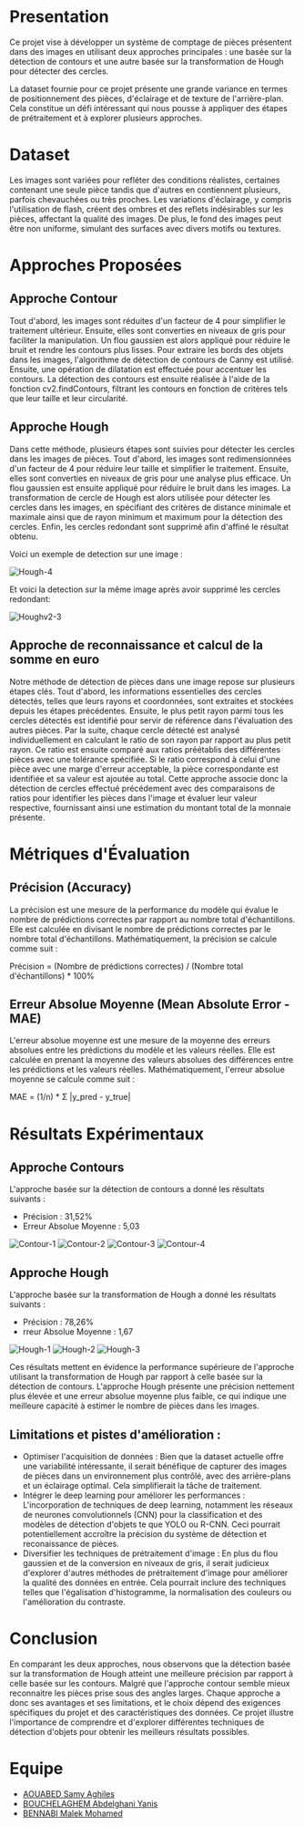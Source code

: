 # Presentation
Ce projet vise à développer un système de comptage de pièces présentent dans des images en utilisant deux approches principales : une basée sur la détection de contours et une autre basée sur la transformation de Hough pour détecter des cercles.

La dataset fournie pour ce projet présente une grande variance en termes de positionnement des pièces, d'éclairage et de texture de l'arrière-plan. Cela constitue un défi intéressant qui nous pousse à appliquer des étapes de prétraitement et à explorer plusieurs approches.

# Dataset


Les images sont variées pour refléter des conditions réalistes, certaines contenant une seule pièce tandis que d'autres en contiennent plusieurs, parfois chevauchées ou très proches. Les variations d'éclairage, y compris l'utilisation de flash, créent des ombres et des reflets indésirables sur les pièces, affectant la qualité des images. De plus, le fond des images peut être non uniforme, simulant des surfaces avec divers motifs ou textures. 

# Approches Proposées

## Approche Contour

Tout d'abord, les images sont réduites d'un facteur de 4 pour simplifier le traitement ultérieur. Ensuite, elles sont converties en niveaux de gris pour faciliter la manipulation. Un flou gaussien est alors appliqué pour réduire le bruit et rendre les contours plus lisses. Pour extraire les bords des objets dans les images, l'algorithme de détection de contours de Canny est utilisé. Ensuite, une opération de dilatation est effectuée pour accentuer les contours. La détection des contours est ensuite réalisée à l'aide de la fonction cv2.findContours, filtrant les contours en fonction de critères tels que leur taille et leur circularité.

## Approche Hough


Dans cette méthode, plusieurs étapes sont suivies pour détecter les cercles dans les images de pièces. Tout d'abord, les images sont redimensionnées d'un facteur de 4 pour réduire leur taille et simplifier le traitement. Ensuite, elles sont converties en niveaux de gris pour une analyse plus efficace. Un flou gaussien est ensuite appliqué pour réduire le bruit dans les images. La transformation de cercle de Hough est alors utilisée pour détecter les cercles dans les images, en spécifiant des critères de distance minimale et maximale ainsi que de rayon minimum et maximum pour la détection des cercles. Enfin, les cercles redondant sont supprimé afin d'affiné le résultat obtenu.

Voici un exemple de detection sur une image :

![Hough-4](readme_pictures/hough-4.png)

Et voici la detection sur la même image après avoir supprimé les cercles redondant:


![Houghv2-3](readme_pictures/Houghv2-3.png)

## Approche de reconnaissance et calcul de la somme en euro

Notre méthode de détection de pièces dans une image repose sur plusieurs étapes clés. Tout d'abord, les informations essentielles des cercles détectés, telles que leurs rayons et coordonnées, sont extraites et stockées depuis les étapes précédentes. Ensuite, le plus petit rayon parmi tous les cercles détectés est identifié pour servir de référence dans l'évaluation des autres pièces. Par la suite, chaque cercle détecté est analysé individuellement en calculant le ratio de son rayon par rapport au plus petit rayon. Ce ratio est ensuite comparé aux ratios préétablis des différentes pièces avec une tolérance spécifiée. Si le ratio correspond à celui d'une pièce avec une marge d'erreur acceptable, la pièce correspondante est identifiée et sa valeur est ajoutée au total. Cette approche associe donc la détection de cercles effectué précédement avec des comparaisons de ratios pour identifier les pièces dans l'image et évaluer leur valeur respective, fournissant ainsi une estimation du montant total de la monnaie présente.

# Métriques d'Évaluation

## Précision (Accuracy)
La précision est une mesure de la performance du modèle qui évalue le nombre de prédictions correctes par rapport au nombre total d'échantillons. Elle est calculée en divisant le nombre de prédictions correctes par le nombre total d'échantillons. Mathématiquement, la précision se calcule comme suit :  

Précision = (Nombre de prédictions correctes) / (Nombre total d'échantillons) * 100%

## Erreur Absolue Moyenne (Mean Absolute Error - MAE)
L'erreur absolue moyenne est une mesure de la moyenne des erreurs absolues entre les prédictions du modèle et les valeurs réelles. Elle est calculée en prenant la moyenne des valeurs absolues des différences entre les prédictions et les valeurs réelles. Mathématiquement, l'erreur absolue moyenne se calcule comme suit :  

MAE = (1/n) * Σ |y_pred - y_true|

# Résultats Expérimentaux

## Approche Contours
L'approche basée sur la détection de contours a donné les résultats suivants :

- Précision : 31,52%  
- Erreur Absolue Moyenne : 5,03  

![Contour-1](readme_pictures/contour-1.png)
![Contour-2](readme_pictures/contour-2.png)
![Contour-3](readme_pictures/contour-3.png)
![Contour-4](readme_pictures/contour-4.png)

## Approche Hough
L'approche basée sur la transformation de Hough a donné les résultats suivants :

- Précision : 78,26%  
- rreur Absolue Moyenne : 1,67  

![Hough-1](readme_pictures/hough-1.png)
![Hough-2](readme_pictures/hough-2.png)
![Hough-3](readme_pictures/hough-3.png)



Ces résultats mettent en évidence la performance supérieure de l'approche utilisant la transformation de Hough par rapport à celle basée sur la détection de contours. L'approche Hough présente une précision nettement plus élevée et une erreur absolue moyenne plus faible, ce qui indique une meilleure capacité à estimer le nombre de pièces dans les images.


## Limitations et pistes d'amélioration : 

- Optimiser l'acquisition de données : Bien que la dataset actuelle offre une variabilité intéressante, il serait bénéfique de capturer des images de pièces dans un environnement plus contrôlé, avec des arrière-plans et un éclairage optimal. Cela simplifierait la tâche de traitement.
- Intégrer le deep learning pour améliorer les performances : L'incorporation de techniques de deep learning, notamment les réseaux de neurones convolutionnels (CNN) pour la classification et des modèles de détection d'objets te que YOLO ou R-CNN. Ceci pourrait potentiellement accroître la précision du système de détection et reconaissance de pièces.
- Diversifier les techniques de prétraitement d'image : En plus du flou gaussien et de la conversion en niveaux de gris, il serait judicieux d'explorer d'autres méthodes de prétraitement d'image pour améliorer la qualité des données en entrée. Cela pourrait inclure des techniques telles que l'égalisation d'histogramme, la normalisation des couleurs ou l'amélioration du contraste.

# Conclusion

En comparant les deux approches, nous observons que la détection basée sur la transformation de Hough atteint une meilleure précision par rapport à celle basée sur les contours. Malgré que l'approche contour semble mieux reconnaitre les pièces prise sous des angles larges. Chaque approche a donc ses avantages et ses limitations, et le choix dépend des exigences spécifiques du projet et des caractéristiques des données. Ce projet illustre l'importance de comprendre et d'explorer différentes techniques de détection d'objets pour obtenir les meilleurs résultats possibles.

# Equipe
- [AOUABED Samy Aghiles](https://github.com/Samy-Abd)
- [BOUCHELAGHEM Abdelghani Yanis](https://github.com/Yanis-Bouchelaghem)
- [BENNABI Malek Mohamed](https://github.com/Malekbennabi3)
